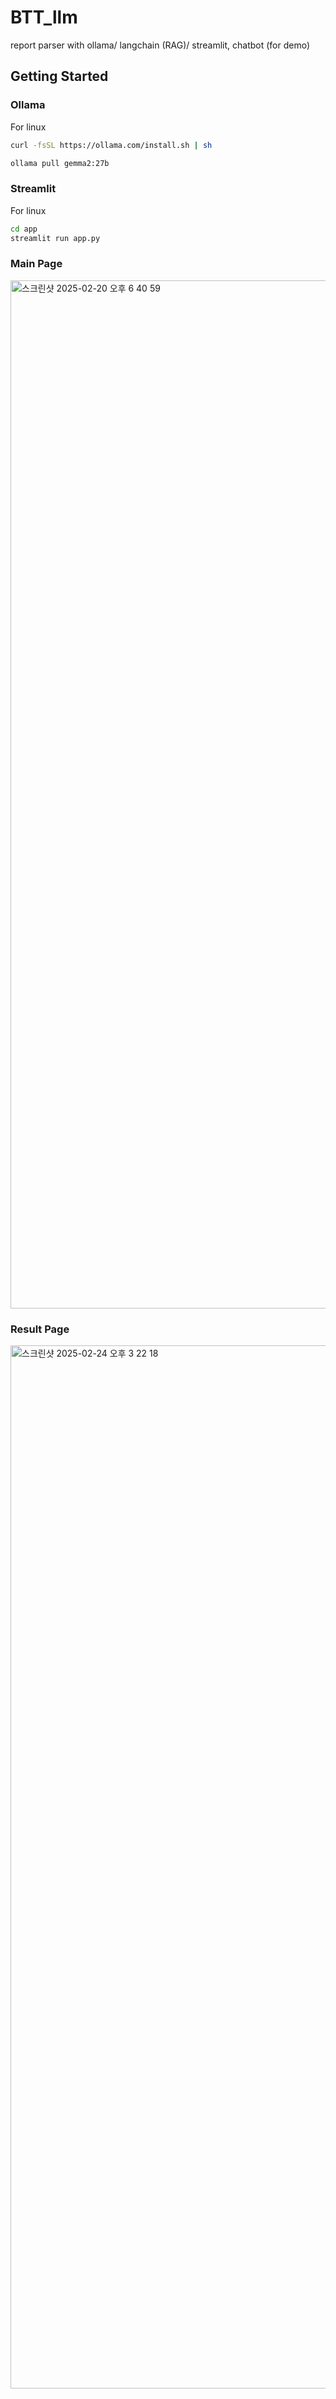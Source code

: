 # BTT_llm

report parser with ollama/ langchain (RAG)/ streamlit, chatbot (for demo)

## Getting Started

### Ollama

For linux
```bash
curl -fsSL https://ollama.com/install.sh | sh

ollama pull gemma2:27b
```
### Streamlit
For linux
```bash
cd app
streamlit run app.py
```
### Main Page

<img width="1645" alt="스크린샷 2025-02-20 오후 6 40 59" src="https://github.com/user-attachments/assets/ee4aebfc-f5f9-45fd-bc9b-215046bd44a9" />

### Result Page

<img width="1669" alt="스크린샷 2025-02-24 오후 3 22 18" src="https://github.com/user-attachments/assets/6bbf7a4c-b78e-4384-b528-9c074c0c83d8" />
